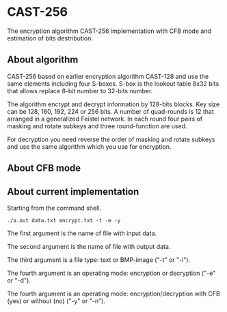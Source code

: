 # CAST-256
The encryption algorithm CAST-256 implementation with CFB mode and estimation of bits destribution.
## About algorithm
CAST-256 based on earlier encryption algorithm CAST-128 and use the same elements including four S-boxes. S-box is the lookout table 8x32 bits that allows replace 8-bit number to 32-bits number.

The algorithm encrypt and decrypt information by 128-bits blocks. Key size can be 128, 160, 192, 224 or 256 bits. A number of quad-rounds is 12 that arranged in a generalized Feistel network. In each round four pairs of masking and rotate subkeys and three round-function are used.

For decryption you need reverse the order of masking and rotate subkeys and use the same algorithm which you use for encryption.

## About CFB mode

## About current implementation
Starting from the command shell.
```
./a.out data.txt encrypt.txt -t -e -y
```
The first argument is the name of file with input data.

The second argument is the name of file with output data.

The third argument is a file type: text or BMP-image ("-t" or "-i").

The fourth argument is an operating mode: encryption or decryption ("-e" or "-d").

The fourth argument is an operating mode: encryption/decryption with CFB (yes) or without (no) ("-y" or "-n").

